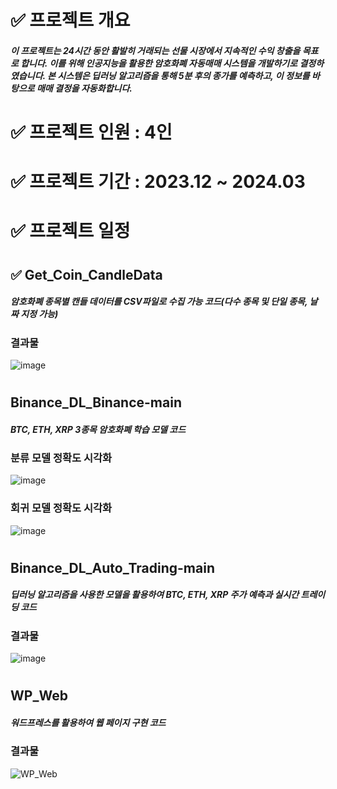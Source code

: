 # ✅ 프로젝트 개요
##### 이 프로젝트는 24시간 동안 활발히 거래되는 선물 시장에서 지속적인 수익 창출을 목표로 합니다. 이를 위해 인공지능을 활용한 암호화폐 자동매매 시스템을 개발하기로 결정하였습니다. 본 시스템은 딥러닝 알고리즘을 통해 5분 후의 종가를 예측하고, 이 정보를 바탕으로 매매 결정을 자동화합니다.
# ✅ 프로젝트 인원 : 4인
#
# ✅ 프로젝트 기간 : 2023.12 ~ 2024.03
#
# ✅ 프로젝트 일정
# 
## ✅ Get_Coin_CandleData
##### 암호화폐 종목별 캔들 데이터를 CSV파일로 수집 가능 코드(다수 종목 및 단일 종목, 날짜 지정 가능)
### 결과물
![image](https://github.com/chlwlgus97/Project_Binance_DL_Auto_Trading/assets/130372088/38c7ede0-8aa7-45e2-91c5-884ec1a9d2bd)
# 
## Binance_DL_Binance-main
##### BTC, ETH, XRP 3종목 암호화폐 학습 모델 코드
### 분류 모델 정확도 시각화
![image](https://github.com/chlwlgus97/Project_Binance_DL_Auto_Trading/assets/130372088/f01eb428-9eea-42dc-9f13-a7277ab5fdf4)
### 회귀 모델 정확도 시각화
![image](https://github.com/chlwlgus97/Project_Binance_DL_Auto_Trading/assets/130372088/b93cf7ed-3bd6-48eb-a42b-1bd65177b271)
# 
## Binance_DL_Auto_Trading-main
##### 딥러닝 알고리즘을 사용한 모델을 활용하여 BTC, ETH, XRP 주가 예측과 실시간 트레이딩 코드
### 결과물
![image](https://github.com/chlwlgus97/Project_Binance_DL_Auto_Trading/assets/130372088/e1123b3e-5f46-4e33-86ab-db7c976d238e)
# 
## WP_Web
##### 워드프레스를 활용하여 웹 페이지 구현 코드
### 결과물
![WP_Web](https://github.com/chlwlgus97/Project_Binance_DL_Auto_Trading/assets/130372088/d9cbe9ef-76c8-46f3-92e0-6650afe01642)
